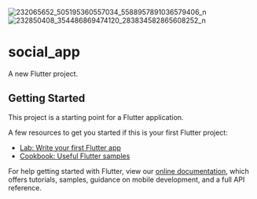 ![232065652_505195360557034_5588957891036579406_n](https://user-images.githubusercontent.com/64069584/128572445-21f78e3f-f115-44c9-8e6b-771c348cd042.png)
![232850408_354486869474120_283834582865608252_n](https://user-images.githubusercontent.com/64069584/128572460-1e346c45-aef4-4b7d-8a98-87b64c2b7951.png)
# social_app

A new Flutter project.

## Getting Started

This project is a starting point for a Flutter application.

A few resources to get you started if this is your first Flutter project:

- [Lab: Write your first Flutter app](https://flutter.dev/docs/get-started/codelab)
- [Cookbook: Useful Flutter samples](https://flutter.dev/docs/cookbook)

For help getting started with Flutter, view our
[online documentation](https://flutter.dev/docs), which offers tutorials,
samples, guidance on mobile development, and a full API reference.
